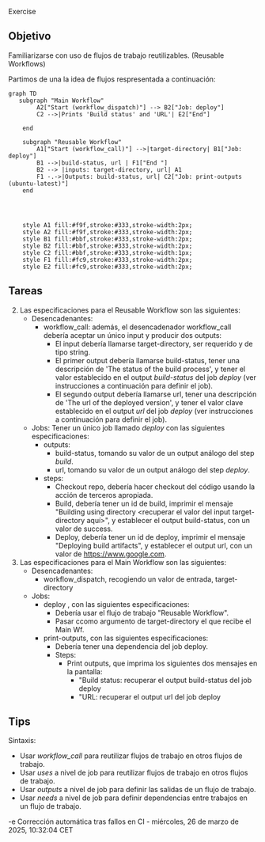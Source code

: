 Exercise
## Objetivo
Familiarizarse con uso de flujos de trabajo reutilizables. (Reusable Workflows)

Partimos de una la idea de flujos respresentada a continuación:

```mermaid
graph TD
   subgraph "Main Workflow"        
        A2["Start (workflow_dispatch)"] --> B2["Job: deploy"]               
        C2 -->|Prints 'Build status' and 'URL'| E2["End"]
      
    end

    subgraph "Reusable Workflow"
        A1["Start (workflow_call)"] -->|target-directory| B1["Job: deploy"]      
        B1 -->|build-status, url | F1["End "]        
        B2 --> |inputs: target-directory, url| A1
        F1 -.->|Outputs: build-status, url| C2["Job: print-outputs (ubuntu-latest)"]          
    end

 

  
    style A1 fill:#f9f,stroke:#333,stroke-width:2px;
    style A2 fill:#f9f,stroke:#333,stroke-width:2px;
    style B1 fill:#bbf,stroke:#333,stroke-width:2px;
    style B2 fill:#bbf,stroke:#333,stroke-width:2px;    
    style C2 fill:#bbf,stroke:#333,stroke-width:1px;
    style F1 fill:#fc9,stroke:#333,stroke-width:2px;
    style E2 fill:#fc9,stroke:#333,stroke-width:2px;

``` 

## Tareas


2. Las especificaciones para el Reusable Workflow son las siguientes:   
   - Desencadenantes:
     - workflow_call: además, el desencadenador workflow_call debería aceptar un único input y producir dos outputs:
       - El input debería llamarse target-directory, ser requerido y de tipo string.
       - El primer output debería llamarse build-status, tener una descripción de 'The status of the build process', y tener el valor establecido en el output *build-status* del job *deploy* (ver instrucciones a continuación para definir el job).
       - El segundo output debería llamarse url, tener una descripción de 'The url of the deployed version', y tener el valor clave establecido en el output *url* del job *deploy* (ver instrucciones a continuación para definir el job).
   - Jobs: Tener un único job llamado *deploy* con las siguientes especificaciones:  
      - outputs:
          - build-status, tomando su valor de un output análogo del step *build*.
          - url, tomando su valor de un output análogo del step *deploy*.
      - steps:
          - Checkout repo, debería hacer checkout del código usando la acción de terceros apropiada.
          - Build, debería tener un id de build, imprimir el mensaje "Building using directory <recuperar el valor del input target-directory aquí>", y establecer el output build-status, con un valor de success.
          - Deploy, debería tener un id de deploy, imprimir el mensaje "Deploying build artifacts", y establecer el output url, con un valor de https://www.google.com.
4. Las especificaciones para el Main Workflow son las siguientes:   
   - Desencadenantes:
     - workflow_dispatch, recogiendo un valor de entrada, target-directory
   - Jobs: 
      - deploy , con las siguientes especificaciones:
        - Debería usar el flujo de trabajo "Reusable Workflow". 
        - Pasar ccomo argumento de target-directory el que recibe el Main Wf.
      - print-outputs, con las siguientes especificaciones:
        - Debería tener una dependencia del job deploy.
        - Steps: 
          - Print outputs, que imprima los siguientes dos mensajes en la pantalla:
            - "Build status: recuperar el output build-status del job deploy
            - "URL: recuperar el output url del job deploy


## Tips

Sintaxis:
  - Usar *workflow_call* para reutilizar flujos de trabajo en otros flujos de trabajo.
  - Usar *uses* a nivel de job para reutilizar flujos de trabajo en otros flujos de trabajo.
  - Usar *outputs* a nivel de job para definir las salidas de un flujo de trabajo.
  - Usar *needs* a nivel de job para definir dependencias entre trabajos en un flujo de trabajo.


-e 
Corrección automática tras fallos en CI - miércoles, 26 de marzo de 2025, 10:32:04 CET
